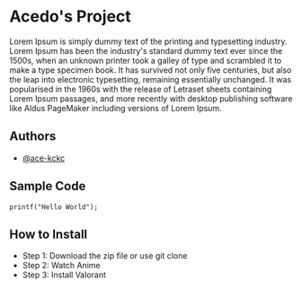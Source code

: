 # Acedo's Project

Lorem Ipsum is simply dummy text of the printing and typesetting industry. Lorem Ipsum has been the industry's standard dummy text ever since the 1500s, when an unknown printer took a galley of type and scrambled it to make a type specimen book. It has survived not only five centuries, but also the leap into electronic typesetting, remaining essentially unchanged. It was popularised in the 1960s with the release of Letraset sheets containing Lorem Ipsum passages, and more recently with desktop publishing software like Aldus PageMaker including versions of Lorem Ipsum.

## Authors

- [@ace-kckc](https://github.com/Ace-kckc)

## Sample Code
`printf("Hello World");`

## How to Install
- Step 1: Download the zip file or use git clone
- Step 2: Watch Anime
- Step 3: Install Valorant